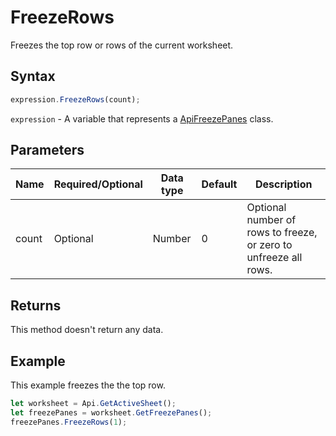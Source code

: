 # FreezeRows

Freezes the top row or rows of the current worksheet.

## Syntax

```javascript
expression.FreezeRows(count);
```

`expression` - A variable that represents a [ApiFreezePanes](../ApiFreezePanes.md) class.

## Parameters

| **Name** | **Required/Optional** | **Data type** | **Default** | **Description** |
| ------------- | ------------- | ------------- | ------------- | ------------- |
| count | Optional | Number | 0 | Optional number of rows to freeze, or zero to unfreeze all rows. |

## Returns

This method doesn't return any data.

## Example

This example freezes the the top row.

```javascript editor-
let worksheet = Api.GetActiveSheet();
let freezePanes = worksheet.GetFreezePanes();
freezePanes.FreezeRows(1);
```
